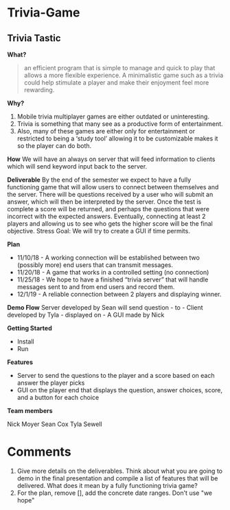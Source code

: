 # Trivia-Game

## Trivia Tastic 

**What?**
>an efficient program that is simple to manage and quick to play that allows
>a more flexible experience. A minimalistic game such as a trivia could help stimulate a player
>and make their enjoyment feel more rewarding.

**Why?**
1. Mobile trivia multiplayer games are either outdated or uninteresting. 
2. Trivia is something that many see as a productive form of entertainment.
3. Also, many of these games are either only for entertainment or restricted 
to being a ‘study tool’ allowing it to be customizable makes it so the
player can do both. 

**How**
We will have an always on server that will feed information to clients which will 
send keyword input back to the server.

**Deliverable**
By the end of the semester we expect to have a fully functioning game that
will allow users to connect between themselves and the server. There will be questions received
by a user who will submit an answer, which will then be interpreted by the server. Once the test
is complete a score will be returned, and perhaps the questions that were incorrect with the
expected answers.
Eventually, connecting at least 2 players and allowing us to see who gets the higher score will be
the final objective.
Stress Goal: We will try to create a GUI if time permits.


**Plan**
- 11/10/18 - A working connection will be established between two (possibly more) end users that
can transmit messages.
- 11/20/18 - A game that works in a controlled setting (no connection)
- 11/25/18 - We hope to have a finished “trivia server” that will handle messages sent to and from
end users and record them.
- 12/1/19 - A reliable connection between 2 players and displaying winner.

**Demo Flow**
Server developed by Sean will send question  - to - Client developed by Tyla - displayed on - A GUI made by Nick

**Getting Started**
- Install
- Run

**Features**
- Server to send the questions to the player and a score based on each answer the player picks
- GUI on the player end that displays the question, answer choices, score, and a button for each choice

**Team members**

Nick Moyer
Sean Cox
Tyla Sewell

# Comments
1. Give more details on the deliverables. Think about what you are going to demo in the final presentation and compile a list of features that will be delivered. What does it mean by a fully functioning trivia game? 
2. For the plan, remove [], add the concrete date ranges. Don't use "we hope"
